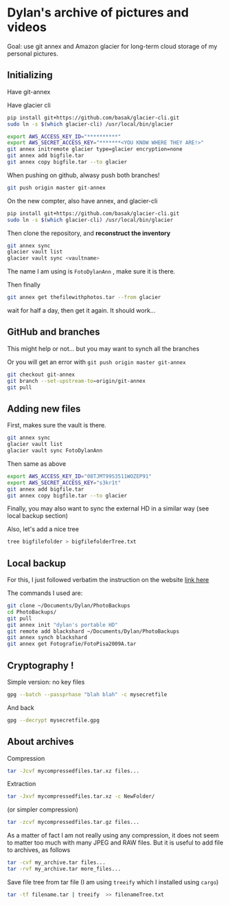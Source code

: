 
# Dylan's archive of pictures and videos

Goal: use git annex and Amazon glacier for long-term cloud storage of my personal pictures.

## Initializing

Have git-annex

Have glacier cli 

```bash
pip install git+https://github.com/basak/glacier-cli.git
sudo ln -s $(which glacier-cli) /usr/local/bin/glacier 
```

```bash
export AWS_ACCESS_KEY_ID="**********"
export AWS_SECRET_ACCESS_KEY="*******<YOU KNOW WHERE THEY ARE!>"
git annex initremote glacier type=glacier encryption=none
git annex add bigfile.tar
git annex copy bigfile.tar --to glacier
```

When pushing on github, alwasy push both branches!
```bash
git push origin master git-annex
```

On the new compter, also have annex, and glacier-cli 
```bash
pip install git+https://github.com/basak/glacier-cli.git
sudo ln -s $(which glacier-cli) /usr/local/bin/glacier 
```

Then clone the repository, and **reconstruct the inventory** 

```bash
git annex sync
glacier vault list
glacier vault sync <vaultname>
```
The name I am using is `FotoDylanAnn` , make sure it is there.

Then finally
```bash
git annex get thefilewithphotos.tar --from glacier
```
wait for half a day, then get it again. It should work... 

## GitHub and branches

This might help or not... but you may want to synch all the branches

Or you will get an error with `git push origin master git-annex`

```bash
git checkout git-annex
git branch --set-upstream-to=origin/git-annex
git pull
```

## Adding new files

First, makes sure the vault is there.

```bash
git annex sync
glacier vault list
glacier vault sync FotoDylanAnn
```

Then same as above
```bash
export AWS_ACCESS_KEY_ID="08TJMT99S3511WOZEP91"
export AWS_SECRET_ACCESS_KEY="s3kr1t"
git annex add bigfile.tar
git annex copy bigfile.tar --to glacier
```

Finally, you may also want to sync the external HD in a similar way (see local backup section)

Also, let's add a nice tree
```bash
tree bigfilefolder > bigfilefolderTree.txt
```


## Local backup

For this, I just followed verbatim the instruction on the website [link here](https://git-annex.branchable.com/walkthrough/)

The commands I used are:
```bash
git clone ~/Documents/Dylan/PhotoBackups
cd PhotoBackups/
git pull
git annex init "dylan's portable HD"
git remote add blackshard ~/Documents/Dylan/PhotoBackups
git annex synch blackshard
git annex get Fotografie/FotoPisa2009A.tar 
```

## Cryptography ! 

Simple version: no key files
```bash
gpg --batch --passprhase "blah blah" -c mysecretfile
```
And back
```bash
gpg --decrypt mysecretfile.gpg
```

## About archives


Compression
```bash
tar -Jcvf mycompressedfiles.tar.xz files... 
```
Extraction
```bash
tar -Jxvf mycompressedfiles.tar.xz -c NewFolder/ 
```
(or simpler compression)
```bash
tar -zcvf mycompressedfiles.tar.gz files... 
```
As a matter of fact I am not really using any compression, it does not seem to matter too much with many JPEG and RAW files.
But it is useful to add file to archives, as follows
```bash
tar -cvf my_archive.tar files... 
tar -rvf my_archive.tar more_files... 
```
Save file tree from tar file (I am using `treeify` which I installed using `cargo`)
```bash
tar -tf filename.tar | treeify  >> filenameTree.txt
```

